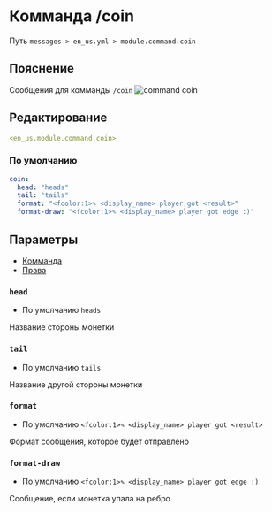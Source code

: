 # Комманда /coin
Путь `messages > en_us.yml > module.command.coin`

## Пояснение
Сообщения для комманды `/coin`
![command coin](/commandcoin.png)

## Редактирование
```yaml
<en_us.module.command.coin>
```

### По умолчанию
```yaml
coin:
  head: "heads"
  tail: "tails"
  format: "<fcolor:1>✎ <display_name> player got <result>"
  format-draw: "<fcolor:1>✎ <display_name> player got edge :)"
```

## Параметры

- [Комманда](/en/commands/module/command/coin/)
- [Права](/en/permissions/module/command/coin/)

### `head`
- По умолчанию `heads`

Название стороны монетки

### `tail`
- По умолчанию `tails`

Название другой стороны монетки

### `format`
- По умолчанию `<fcolor:1>✎ <display_name> player got <result>`

Формат сообщения, которое будет отправлено

### `format-draw`
- По умолчанию `<fcolor:1>✎ <display_name> player got edge :)`

Сообщение, если монетка упала на ребро


